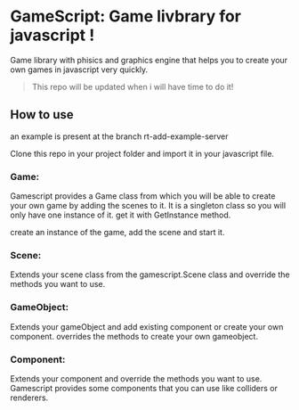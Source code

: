# GameScript: Game livbrary for javascript !

Game library with phisics and graphics engine that helps you to create your own games in javascript very quickly.



> This repo will be updated when i will have time to do it!

## How to use 
an example is present at the branch rt-add-example-server

Clone this repo in your project folder and import it in your javascript file.

### Game:

Gamescript provides a Game class from which you will be able to create your own game by adding the scenes to it. It is a singleton class so you will only have one instance of it. get it with GetInstance method.

create an instance of the game, add the scene and start it.

### Scene:

Extends your scene class from the  gamescript.Scene class and override the methods you want to use.

### GameObject:

Extends your gameObject and add existing component or create your own component. overrides the methods to create your own gameobject.

### Component:

Extends your component and override the methods you want to use. Gamescript provides some components that you can use like colliders or renderers.
